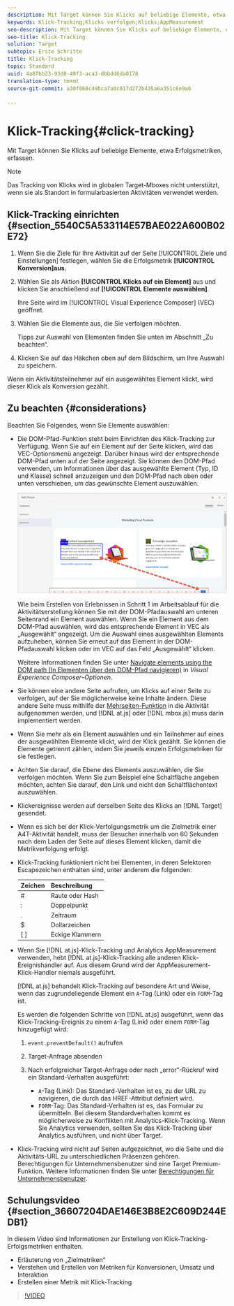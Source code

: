 ```yaml
---
description: Mit Target können Sie Klicks auf beliebige Elemente, etwa Erfolgsmetriken, erfassen.
keywords: Klick-Tracking;Klicks verfolgen;Klicks;AppMeasurement
seo-description: Mit Target können Sie Klicks auf beliebige Elemente, etwa Erfolgsmetriken, erfassen.
seo-title: Klick-Tracking
solution: Target
subtopic: Erste Schritte
title: Klick-Tracking
topic: Standard
uuid: 4a8fbb23-93d8-49f3-aca3-dbbdd6da0178
translation-type: tm+mt
source-git-commit: a30f868c49bca7a0c017d272b435a6a351c6e9a6

---
```



# Klick-Tracking{#click-tracking}

Mit Target können Sie Klicks auf beliebige Elemente, etwa Erfolgsmetriken, erfassen.

>[!NOTE]
>
>Das Tracking von Klicks wird in globalen Target-Mboxes nicht unterstützt, wenn sie als Standort in formularbasierten Aktivitäten verwendet werden.

## Klick-Tracking einrichten {#section_5540C5A533114E57BAE022A600B02E72}

1. Wenn Sie die Ziele für Ihre Aktivität auf der Seite [!UICONTROL Ziele und Einstellungen] festlegen, wählen Sie die Erfolgsmetrik **[!UICONTROL Konversion]aus.**
1. Wählen Sie als Aktion **[!UICONTROL Klicks auf ein Element]** aus und klicken Sie anschließend auf **[!UICONTROL Elemente auswählen]**.

   Ihre Seite wird im [!UICONTROL Visual Experience Composer] (VEC) geöffnet.

1. Wählen Sie die Elemente aus, die Sie verfolgen möchten.

   Tipps zur Auswahl von Elementen finden Sie unten im Abschnitt „Zu beachten“.

1. Klicken Sie auf das Häkchen oben auf dem Bildschirm, um Ihre Auswahl zu speichern.

Wenn ein Aktivitätsteilnehmer auf ein ausgewähltes Element klickt, wird dieser Klick als Konversion gezählt.

## Zu beachten {#considerations}

Beachten Sie Folgendes, wenn Sie Elemente auswählen:

* Die DOM-Pfad-Funktion steht beim Einrichten des Klick-Tracking zur Verfügung. Wenn Sie auf ein Element auf der Seite klicken, wird das VEC-Optionsmenü angezeigt. Darüber hinaus wird der entsprechende DOM-Pfad unten auf der Seite angezeigt. Sie können den DOM-Pfad verwenden, um Informationen über das ausgewählte Element (Typ, ID und Klasse) schnell anzuzeigen und den DOM-Pfad nach oben oder unten verschieben, um das gewünschte Element auszuwählen.

   ![DOM-Pfad-Illustration](/help/c-activities/r-success-metrics/assets/click-tracking-dom.png)

   Wie beim Erstellen von Erlebnissen in Schritt 1 im Arbeitsablauf für die Aktivitätserstellung können Sie mit der DOM-Pfadauswahl am unteren Seitenrand ein Element auswählen. Wenn Sie ein Element aus dem DOM-Pfad auswählen, wird das entsprechende Element in VEC als „Ausgewählt“ angezeigt. Um die Auswahl eines ausgewählten Elements aufzuheben, können Sie erneut auf das Element in der DOM-Pfadauswahl klicken oder im VEC auf das Feld „Ausgewählt“ klicken.

   Weitere Informationen finden Sie unter [Navigate elements using the DOM path (In Elementen über den DOM-Pfad navigieren)](/help/c-experiences/c-visual-experience-composer/viztarget-options.md#dom-path) in *Visual Experience Composer–Optionen*.

* Sie können eine andere Seite aufrufen, um Klicks auf einer Seite zu verfolgen, auf der Sie möglicherweise keine Inhalte ändern. Diese andere Seite muss mithilfe der [Mehrseiten-Funktion](../../c-experiences/c-visual-experience-composer/multipage-activity.md#concept_277E096063E14813AC5D8EDFA1D2ED48) in die Aktivität aufgenommen werden, und [!DNL at.js] oder [!DNL mbox.js] muss darin implementiert werden.
* Wenn Sie mehr als ein Element auswählen und ein Teilnehmer auf eines der ausgewählten Elemente klickt, wird der Klick gezählt. Sie können die Elemente getrennt zählen, indem Sie jeweils einzeln Erfolgsmetriken für sie festlegen.
* Achten Sie darauf, die Ebene des Elements auszuwählen, die Sie verfolgen möchten. Wenn Sie zum Beispiel eine Schaltfläche angeben möchten, achten Sie darauf, den Link und nicht den Schaltflächentext auszuwählen.
* Klickereignisse werden auf derselben Seite des Klicks an [!DNL Target] gesendet.
* Wenn es sich bei der Klick-Verfolgungsmetrik um die Zielmetrik einer A4T-Aktivität handelt, muss der Besucher innerhalb von 60 Sekunden nach dem Laden der Seite auf dieses Element klicken, damit die Metrikverfolgung erfolgt.
* Klick-Tracking funktioniert nicht bei Elementen, in deren Selektoren Escapezeichen enthalten sind, unter anderem die folgenden:

   | Zeichen | Beschreibung |
   |---|---|
   | # | Raute oder Hash |
   | : | Doppelpunkt |
   | . | Zeitraum |
   | $ | Dollarzeichen |
   | [ ] | Eckige Klammern |

* Wenn Sie [!DNL at.js]-Klick-Tracking und Analytics AppMeasurement verwenden, hebt [!DNL at.js]-Klick-Tracking alle anderen Klick-Ereignishandler auf. Aus diesem Grund wird der AppMeasurement-Klick-Handler niemals ausgeführt.

   [!DNL at.js] behandelt Klick-Tracking auf besondere Art und Weise, wenn das zugrundeliegende Element ein `A`-Tag (Link) oder ein `FORM`-Tag ist.

   Es werden die folgenden Schritte von [!DNL at.js] ausgeführt, wenn das Klick-Tracking-Ereignis zu einem `A`-Tag (Link) oder einem `FORM`-Tag hinzugefügt wird:

   1. `event.preventDefault()` aufrufen

   1. Target-Anfrage absenden

   1. Nach erfolgreicher Target-Anfrage oder nach „error“-Rückruf wird ein Standard-Verhalten ausgeführt:

      * `A`-Tag (Link): Das Standard-Verhalten ist es, zu der URL zu navigieren, die durch das HREF-Attribut definiert wird.
      * `FORM`-Tag: Das Standard-Verhalten ist es, das Formular zu übermitteln.
   Bei diesem Standardverhalten kommt es möglicherweise zu Konflikten mit Analytics-Klick-Tracking. Wenn Sie Analytics verwenden, sollten Sie das Klick-Tracking über Analytics ausführen, und nicht über Target.

* Klick-Tracking wird nicht auf Seiten aufgezeichnet, wo die Seite und die Aktivitäts-URL zu unterschiedlichen Präsenzen gehören. Berechtigungen für Unternehmensbenutzer sind eine Target Premium-Funktion. Weitere Informationen finden Sie unter [Berechtigungen für Unternehmensbenutzer](/help/administrating-target/c-user-management/property-channel/property-channel.md).

## Schulungsvideo {#section_36607204DAE146E3B8E2C609D244EDB1}

In diesem Video sind Informationen zur Erstellung von Klick-Tracking-Erfolgsmetriken enthalten.

* Erläuterung von „Zielmetriken“
* Verstehen und Erstellen von Metriken für Konversionen, Umsatz und Interaktion
* Erstellen einer Metrik mit Klick-Tracking

>[!VIDEO](https://video.tv.adobe.com/v/17380?captions=ger)